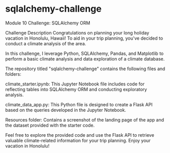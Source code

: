 # sqlalchemy-challenge

Module 10 Challenge: SQLAlchemy ORM

Challenge Description
Congratulations on planning your long holiday vacation in Honolulu, Hawaii! To aid in your trip planning, you've decided to conduct a climate analysis of the area.

In this challenge, I leverage Python, SQLAlchemy, Pandas, and Matplotlib to perform a basic climate analysis and data exploration of a climate database.

The repository titled "sqlalchemy-challenge" contains the following files and folders:

climate_starter.ipynb: This Jupyter Notebook file includes code for reflecting tables into SQLAlchemy ORM and conducting exploratory analysis.

climate_data_app.py: This Python file is designed to create a Flask API based on the queries developed in the Jupyter Notebook.

Resources folder: Contains a screenshot of the landing page of the app and the dataset provided with the starter code.

Feel free to explore the provided code and use the Flask API to retrieve valuable climate-related information for your trip planning. Enjoy your vacation in Honolulu!